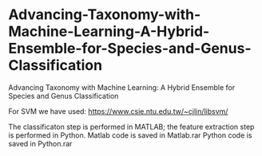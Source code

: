 # Advancing-Taxonomy-with-Machine-Learning-A-Hybrid-Ensemble-for-Species-and-Genus-Classification
Advancing Taxonomy with Machine Learning: A Hybrid Ensemble for Species and Genus Classification

For SVM we have used: https://www.csie.ntu.edu.tw/~cjlin/libsvm/

The classificaton step is performed in MATLAB; the feature extraction step is performed in Python.
Matlab code is saved in Matlab.rar
Python code is saved in Python.rar
